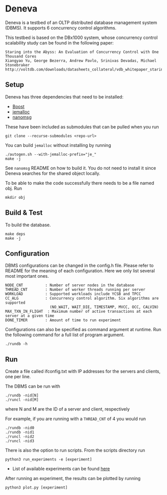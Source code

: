 Deneva
=======

Deneva is a testbed of an OLTP distributed database management system (DBMS). It supports 6 concurrency control algorithms.

This testbed is based on the DBx1000 system, whose concurrency control scalability study can be found in the following paper:

    Staring into the Abyss: An Evaluation of Concurrency Control with One Thousand Cores
    Xiangyao Yu, George Bezerra, Andrew Pavlo, Srinivas Devadas, Michael Stonebraker
    http://voltdb.com/downloads/datasheets_collateral/vdb_whitepaper_staring_into_the_abyss.pdf

Setup
------------
Deneva has three dependencies that need to be installed:

* [Boost](https://www.boost.org/)
* [jemalloc](https://github.com/jemalloc/jemalloc/releases/tag/5.3.0)
* [nanomsg](https://github.com/nanomsg/nanomsg/releases/tag/1.2.1)

These have been included as submodules that can be pulled when you run

    git clone --recurse-submodules <repo-url>

You can build `jemalloc` without installing by running

    ./autogen.sh --with-jemalloc-prefix="je_"
    make -j

See `nanomsg` README on how to build it. You do not need to install it
since Deneva searches for the shared object locally.

To be able to make the code successfully there needs to be a file named obj. Run

    mkdir obj

Build & Test
------------
To build the database.

    make deps
    make -j

Configuration
-------------

DBMS configurations can be changed in the config.h file. Please refer to README for the meaning of each configuration. Here we only list several most important ones.

    NODE_CNT          : Number of server nodes in the database
    THREAD_CNT        : Number of worker threads running per server
    WORKLOAD          : Supported workloads include YCSB and TPCC
    CC_ALG            : Concurrency control algorithm. Six algorithms are supported
                        (NO_WAIT, WAIT_DIE, TIMESTAMP, MVCC, OCC, CALVIN)
    MAX_TXN_IN_FLIGHT  : Maximum number of active transactions at each server at a given time
    DONE_TIMER        : Amount of time to run experiment

Configurations can also be specified as command argument at runtime. Run the following command for a full list of program argument.

    ./rundb -h

Run
---

Create a file called ifconfig.txt with IP addresses for the servers and clients, one per line.

The DBMS can be run with

    ./rundb -nid[N]
    ./runcl -nid[M]

where N and M are the ID of a server and client, respectively

For example, if you are running with a `THREAD_CNT` of 4 you would run

    ./rundb -nid0
    ./rundb -nid1
    ./runcl -nid2
    ./runcl -nid3

There is also the option to run scripts. From the scripts directory run

    python3 run_experiments -e [experiment]

* List of available experiments can be found [here](https://github.com/mitdbg/deneva/blob/master/scripts/experiments.py)

After running an experiment, the results can be plotted by running

    python3 plot.py [experiment]
